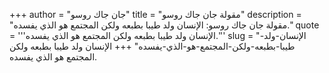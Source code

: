 +++
author = "جان جاك روسو"
title = "مقولة جان جاك روسو"
description = "مقولة جان جاك روسو: الإنسان ولد طيبا بطبعه ولكن المجتمع هو الذي يفسده."
quote = '''الإنسان ولد طيبا بطبعه ولكن المجتمع هو الذي يفسده.''' 
slug = "الإنسان-ولد-طيبا-بطبعه-ولكن-المجتمع-هو-الذي-يفسده"
+++
الإنسان ولد طيبا بطبعه ولكن المجتمع هو الذي يفسده.
